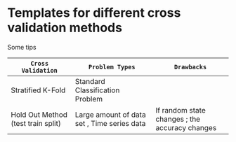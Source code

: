# Templates for different cross validation methods
Some tips

| `Cross Validation` | `Problem Types` | `Drawbacks` |
| --- | --- | --- |
| Stratified K-Fold | Standard Classification Problem |
| Hold Out Method (test train split) | Large amount of data set , Time series data | If random state changes ; the accuracy changes |
